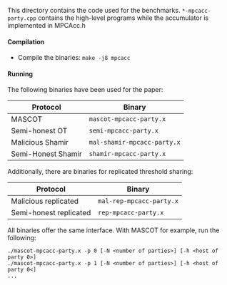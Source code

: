 This directory contains the code used for the benchmarks. `*-mpcacc-party.cpp`
contains the high-level programs while the accumulator is implemented
in MPCAcc.h

#### Compilation

- Compile the binaries: `make -j8 mpcacc`

#### Running

The following binaries have been used for the paper:

| Protocol | Binary |
| --- | --- |
| MASCOT | `mascot-mpcacc-party.x` |
| Semi-honest OT | `semi-mpcacc-party.x` |
| Malicious Shamir | `mal-shamir-mpcacc-party.x` |
| Semi-Honest Shamir | `shamir-mpcacc-party.x` |

Additionally, there are binaries for replicated threshold sharing:

| Protocol | Binary |
| --- | --- |
| Malicious replicated | `mal-rep-mpcacc-party.x` |
| Semi-honest replicated | `rep-mpcacc-party.x` |

All binaries offer the same interface. With MASCOT for example, run
the following:
```
./mascot-mpcacc-party.x -p 0 [-N <number of parties>] [-h <host of party 0>]
./mascot-mpcacc-party.x -p 1 [-N <number of parties>] [-h <host of party 0<]
...
```

